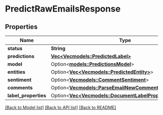 # PredictRawEmailsResponse

## Properties

Name | Type | Description | Notes
------------ | ------------- | ------------- | -------------
**status** | **String** |  | 
**predictions** | [**Vec<Vec<models::PredictedLabel>>**](Vec.md) |  | 
**model** | Option<[**models::PredictionsModel**](PredictionsModel.md)> |  | 
**entities** | Option<[**Vec<Vec<models::PredictedEntity>>**](Vec.md)> |  | [optional]
**sentiment** | Option<[**Vec<models::CommentSentiment>**](CommentSentiment.md)> |  | [optional]
**comments** | Option<[**Vec<models::ParseEmailNewComment>**](ParseEmailNewComment.md)> |  | [optional]
**label_properties** | Option<[**Vec<Vec<models::DocumentLabelPropertyPrediction>>**](Vec.md)> |  | [optional]

[[Back to Model list]](../README.md#documentation-for-models) [[Back to API list]](../README.md#documentation-for-api-endpoints) [[Back to README]](../README.md)


